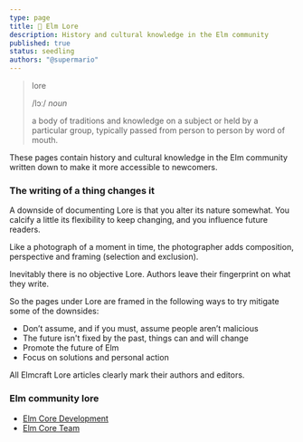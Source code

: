 ```yaml
---
type: page
title: 📜 Elm Lore
description: History and cultural knowledge in the Elm community
published: true
status: seedling
authors: "@supermario"
---
```



> lore
>
> /lɔː/ *noun*
>
> a body of traditions and knowledge on a subject or held by a particular group, typically passed from person to person by word of mouth.

These pages contain history and cultural knowledge in the Elm community written down to make it more accessible to newcomers.


### The writing of a thing changes it

A downside of documenting Lore is that you alter its nature somewhat. You calcify a little its flexibility to keep changing, and you influence future readers.

Like a photograph of a moment in time, the photographer adds composition, perspective and framing (selection and exclusion).

Inevitably there is no objective Lore. Authors leave their fingerprint on what they write.

So the pages under Lore are framed in the following ways to try mitigate some of the downsides:

- Don’t assume, and if you must, assume people aren’t malicious
- The future isn't fixed by the past, things can and will change
- Promote the future of Elm
- Focus on solutions and personal action

All Elmcraft Lore articles clearly mark their authors and editors.


### Elm community lore

- [Elm Core Development](/lore/elm-core-development)
- [Elm Core Team](/lore/elm-core-team)

